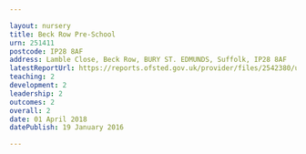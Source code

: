 ```yaml
---

layout: nursery
title: Beck Row Pre-School
urn: 251411
postcode: IP28 8AF
address: Lamble Close, Beck Row, BURY ST. EDMUNDS, Suffolk, IP28 8AF
latestReportUrl: https://reports.ofsted.gov.uk/provider/files/2542380/urn/251411.pdf
teaching: 2
development: 2
leadership: 2
outcomes: 2
overall: 2
date: 01 April 2018 
datePublish: 19 January 2016

---
```

